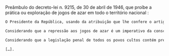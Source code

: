 
Preâmbulo do decreto-lei n. 9215, de 30 de abril de 1946, que proíbe a prática ou exploração de jogos de azar em todo o território nacional :
```txt
O Presidente da República, usando da atribuição que lhe confere o artigo 180 da Constituição, e

Considerando que a repressão aos jogos de azar é um imperativo da consciência universal;

Considerando que a legislação penal de todos os povos cultos contém preceitos tendentes a esse fim;

[…].
```